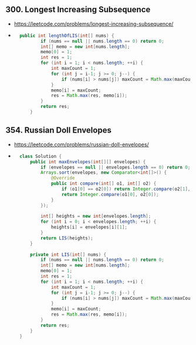 ## 300. Longest Increasing Subsequence
- https://leetcode.com/problems/longest-increasing-subsequence/
- ```java
    public int lengthOfLIS(int[] nums) {
            if (nums == null || nums.length == 0) return 0;
            int[] memo = new int[nums.length];
            memo[0] = 1;
            int res = 1;
            for (int i = 1; i < nums.length; ++i) {
                int maxCount = 1;
                for (int j = i-1; j >= 0; j--) {
                    if (nums[i] > nums[j]) maxCount = Math.max(maxCount, memo[j] + 1);
                }
                memo[i] = maxCount;
                res = Math.max(res, memo[i]);
            }
            return res;
        }
    ```

## 354. Russian Doll Envelopes
- https://leetcode.com/problems/russian-doll-envelopes/
- ```java
    class Solution {
        public int maxEnvelopes(int[][] envelopes) {
            if (envelopes == null || envelopes.length == 0) return 0;
            Arrays.sort(envelopes, new Comparator<int[]>() {
                @Override
                public int compare(int[] o1, int[] o2) {
                    if (o1[0] == o2[0]) return Integer.compare(o2[1], o1[1]);
                    return Integer.compare(o1[0], o2[0]);
                }
            });
            
            int[] heights = new int[envelopes.length];
            for (int i = 0; i < envelopes.length; ++i) {
                heights[i] = envelopes[i][1];
            }
            return LIS(heights);
        }
        
        private int LIS(int[] nums) {
            if (nums == null || nums.length == 0) return 0;
            int[] memo = new int[nums.length];
            memo[0] = 1;
            int res = 1;
            for (int i = 1; i < nums.length; ++i) {
                int maxCount = 1;
                for (int j = i-1; j >= 0; j--) {
                    if (nums[i] > nums[j]) maxCount = Math.max(maxCount, memo[j] + 1);
                }
                memo[i] = maxCount;
                res = Math.max(res, memo[i]);
            }
            return res;
        }
    }
    ```
